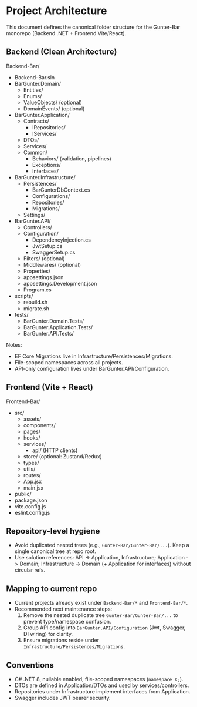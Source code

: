 # Project Architecture

This document defines the canonical folder structure for the Gunter-Bar monorepo (Backend .NET + Frontend Vite/React).

## Backend (Clean Architecture)

Backend-Bar/
- Backend-Bar.sln
- BarGunter.Domain/
  - Entities/
  - Enums/
  - ValueObjects/ (optional)
  - DomainEvents/ (optional)
- BarGunter.Application/
  - Contracts/
    - IRepositories/
    - IServices/
  - DTOs/
  - Services/
  - Common/
    - Behaviors/ (validation, pipelines)
    - Exceptions/
    - Interfaces/
- BarGunter.Infrastructure/
  - Persistences/
    - BarGunterDbContext.cs
    - Configurations/
    - Repositories/
    - Migrations/
  - Settings/
- BarGunter.API/
  - Controllers/
  - Configuration/
    - DependencyInjection.cs
    - JwtSetup.cs
    - SwaggerSetup.cs
  - Filters/ (optional)
  - Middlewares/ (optional)
  - Properties/
  - appsettings.json
  - appsettings.Development.json
  - Program.cs
- scripts/
  - rebuild.sh
  - migrate.sh
- tests/
  - BarGunter.Domain.Tests/
  - BarGunter.Application.Tests/
  - BarGunter.API.Tests/

Notes:
- EF Core Migrations live in Infrastructure/Persistences/Migrations.
- File-scoped namespaces across all projects.
- API-only configuration lives under BarGunter.API/Configuration.

## Frontend (Vite + React)

Frontend-Bar/
- src/
  - assets/
  - components/
  - pages/
  - hooks/
  - services/
    - api/ (HTTP clients)
  - store/ (optional: Zustand/Redux)
  - types/
  - utils/
  - routes/
  - App.jsx
  - main.jsx
- public/
- package.json
- vite.config.js
- eslint.config.js

## Repository-level hygiene

- Avoid duplicated nested trees (e.g., `Gunter-Bar/Gunter-Bar/...`). Keep a single canonical tree at repo root.
- Use solution references: API -> Application, Infrastructure; Application -> Domain; Infrastructure -> Domain (+ Application for interfaces) without circular refs.

## Mapping to current repo

- Current projects already exist under `Backend-Bar/*` and `Frontend-Bar/*`.
- Recommended next maintenance steps:
  1) Remove the nested duplicate tree `Gunter-Bar/Gunter-Bar/...` to prevent type/namespace confusion.
  2) Group API config into `BarGunter.API/Configuration` (Jwt, Swagger, DI wiring) for clarity.
  3) Ensure migrations reside under `Infrastructure/Persistences/Migrations`.

## Conventions

- C# .NET 8, nullable enabled, file-scoped namespaces (`namespace X;`).
- DTOs are defined in Application/DTOs and used by services/controllers.
- Repositories under Infrastructure implement interfaces from Application.
- Swagger includes JWT bearer security.
